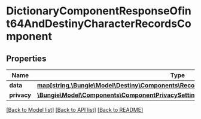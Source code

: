 # DictionaryComponentResponseOfint64AndDestinyCharacterRecordsComponent

## Properties
Name | Type | Description | Notes
------------ | ------------- | ------------- | -------------
**data** | [**map[string,\Bungie\Model\Destiny\Components\Records\DestinyCharacterRecordsComponent]**](DestinyCharacterRecordsComponent.md) |  | [optional] 
**privacy** | [**\Bungie\Model\Components\ComponentPrivacySetting**](ComponentPrivacySetting.md) |  | [optional] 

[[Back to Model list]](../README.md#documentation-for-models) [[Back to API list]](../README.md#documentation-for-api-endpoints) [[Back to README]](../README.md)


